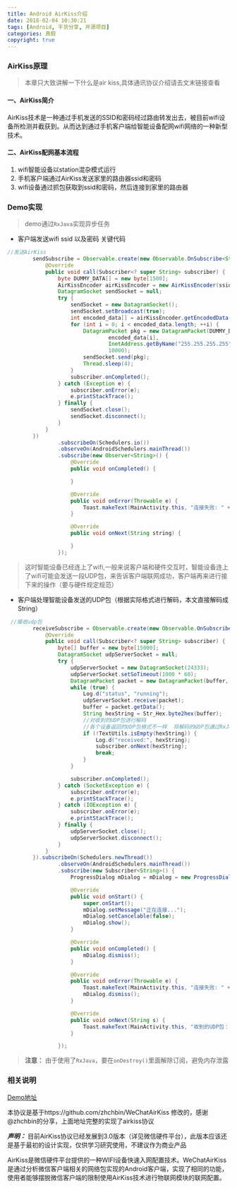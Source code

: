 ```yaml
---
title: Android AirKiss介绍
date: 2018-02-04 10:30:21
tags: [Android, 干货分享, 开源项目]
categories: 真假
copyright: true
---
```

### AirKiss原理
> 本章只大致讲解一下什么是air kiss,具体通讯协议介绍请去文末链接查看
#### 一、AirKiss简介
AirKiss技术是一种通过手机发送的SSID和密码经过路由转发出去，被目前wifi设备所检测并截获到。从而达到通过手机客户端给智能设备配网wifi网络的一种新型技术。
#### 二、AirKiss配网基本流程 
1. wifi智能设备以station混杂模式运行 
2. 手机客户端通过AirKiss发送家里的路由器ssid和密码 
3. wifi设备通过抓包获取到ssid和密码，然后连接到家里的路由器 
<!-- more -->

### Demo实现
> demo通过`RxJava`实现异步任务 
- 客户端发送wifi ssid 以及密码 关键代码
``` java
//发送AirKiss
        sendSubscribe = Observable.create(new Observable.OnSubscribe<String>() {
            @Override
            public void call(Subscriber<? super String> subscriber) {
                byte DUMMY_DATA[] = new byte[1500];
                AirKissEncoder airKissEncoder = new AirKissEncoder(ssid, password);
                DatagramSocket sendSocket = null;
                try {
                    sendSocket = new DatagramSocket();
                    sendSocket.setBroadcast(true);
                    int encoded_data[] = airKissEncoder.getEncodedData();
                    for (int i = 0; i < encoded_data.length; ++i) {
                        DatagramPacket pkg = new DatagramPacket(DUMMY_DATA,
                                encoded_data[i],
                                InetAddress.getByName("255.255.255.255"),
                                10000);
                        sendSocket.send(pkg);
                        Thread.sleep(4);
                    }
                    subscriber.onCompleted();
                } catch (Exception e) {
                    subscriber.onError(e);
                    e.printStackTrace();
                } finally {
                    sendSocket.close();
                    sendSocket.disconnect();
                }
            }
        })
                .subscribeOn(Schedulers.io())
                .observeOn(AndroidSchedulers.mainThread())
                .subscribe(new Observer<String>() {
                    @Override
                    public void onCompleted() {

                    }

                    @Override
                    public void onError(Throwable e) {
                        Toast.makeText(MainActivity.this, "连接失败: " + e.getMessage(), Toast.LENGTH_SHORT).show();
                    }

                    @Override
                    public void onNext(String string) {

                    }
                });
```
> 这时智能设备已经连上了wifi,一般来说客户端和硬件交互时，智能设备连上了wifi可能会发送一段UDP包，来告诉客户端联网成功，客户端再来进行接下来的操作（要与硬件规定规范）
- 客户端处理智能设备发送的UDP包（根据实际格式进行解码，本文直接解码成String）
``` java
 //接收udp包
        receiveSubscribe = Observable.create(new Observable.OnSubscribe<String>() {
            @Override
            public void call(Subscriber<? super String> subscriber) {
                byte[] buffer = new byte[15000];
                DatagramSocket udpServerSocket = null;
                try {
                    udpServerSocket = new DatagramSocket(24333);
                    udpServerSocket.setSoTimeout(1000 * 60);
                    DatagramPacket packet = new DatagramPacket(buffer, buffer.length);
                    while (true) {
                        Log.d("status", "running");
                        udpServerSocket.receive(packet);
                        buffer = packet.getData();
                        String hexString = Str_Hex.byte2hex(buffer);
                        //对收到的UDP包进行解码
                        //各个设备返回的UDP包格式不一样  将解码的UDP包通过RxJava发送到主线程 进行UI处理
                        if (!TextUtils.isEmpty(hexString)) {
                            Log.d("received:", hexString);
                            subscriber.onNext(hexString);
                            break;
                        }
                    }

                    subscriber.onCompleted();
                } catch (SocketException e) {
                    subscriber.onError(e);
                    e.printStackTrace();
                } catch (IOException e) {
                    subscriber.onError(e);
                    e.printStackTrace();
                } finally {
                    udpServerSocket.close();
                    udpServerSocket.disconnect();
                }
            }
        }).subscribeOn(Schedulers.newThread())
                .observeOn(AndroidSchedulers.mainThread())
                .subscribe(new Subscriber<String>() {
                    ProgressDialog mDialog = mDialog = new ProgressDialog(MainActivity.this);

                    @Override
                    public void onStart() {
                        super.onStart();
                        mDialog.setMessage("正在连接...");
                        mDialog.setCancelable(false);
                        mDialog.show();
                    }

                    @Override
                    public void onCompleted() {
                        mDialog.dismiss();
                    }

                    @Override
                    public void onError(Throwable e) {
                        Toast.makeText(MainActivity.this, "连接失败: " + e.getMessage(), Toast.LENGTH_SHORT).show();
                        mDialog.dismiss();
                    }

                    @Override
                    public void onNext(String s) {
                        Toast.makeText(MainActivity.this, "收到的UDP包：" + s, Toast.LENGTH_SHORT).show();
                    }

                });
```
> **注意：** 由于使用了`RxJava`，要在`onDestroy()`里面解除订阅，避免内存泄露

### 相关说明

[Demo地址](https://github.com/chengxinping/AirKissDemo "AirKissDemo")

本协议是基于https://github.com/zhchbin/WeChatAirKiss 修改的，感谢@zhchbin的分享，上面地址完整的实现了airkiss协议

***声明：*** 目前AirKiss协议已经发展到3.0版本（详见微信硬件平台），此版本应该还是基于最初的设计实现，仅供学习研究使用，不建议作为商业产品

AirKiss是微信硬件平台提供的一种WIFI设备快速入网配置技术。WeChatAirKiss是通过分析微信客户端相关的网络包实现的Android客户端，实现了相同的功能，使用者能够摆脱微信客户端的限制使用AirKiss技术进行物联网模块的联网配置。